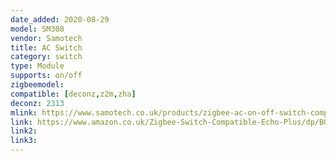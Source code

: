 ```yaml
---
date_added: 2020-08-29
model: SM308
vendor: Samotech
title: AC Switch
category: switch
type: Module
supports: on/off
zigbeemodel:
compatible: [deconz,z2m,zha]
deconz: 2313
mlink: https://www.samotech.co.uk/products/zigbee-ac-on-off-switch-compatible-with-philips-hue-amazon-echo-plus-and-echo-show-2nd-gen/
link: https://www.amazon.co.uk/Zigbee-Switch-Compatible-Echo-Plus/dp/B07XJRBJXT
link2: 
link3: 
---
```

